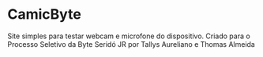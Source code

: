 # CamicByte
Site simples para testar webcam e microfone do dispositivo. Criado para o Processo Seletivo da Byte Seridó JR por Tallys Aureliano e Thomas Almeida
